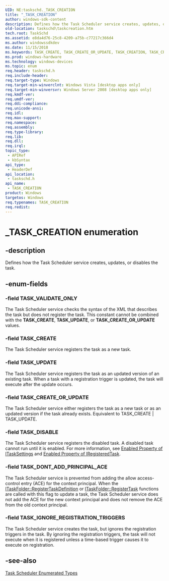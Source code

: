 ```yaml
---
UID: NE:taskschd._TASK_CREATION
title: "_TASK_CREATION"
author: windows-sdk-content
description: Defines how the Task Scheduler service creates, updates, or disables the task.
old-location: taskschd\taskcreation.htm
tech.root: TaskSchd
ms.assetid: e8da4d76-25c8-4209-a75b-c77217c366d4
ms.author: windowssdkdev
ms.date: 11/15/2018
ms.keywords: TASK_CREATE, TASK_CREATE_OR_UPDATE, TASK_CREATION, TASK_CREATION enumeration [Task Scheduler], TASK_DISABLE, TASK_DONT_ADD_PRINCIPAL_ACE, TASK_IGNORE_REGISTRATION_TRIGGERS, TASK_UPDATE, TASK_VALIDATE_ONLY, _TASK_CREATION, taskschd.taskcreation, taskschd/TASK_CREATE, taskschd/TASK_CREATE_OR_UPDATE, taskschd/TASK_CREATION, taskschd/TASK_DISABLE, taskschd/TASK_DONT_ADD_PRINCIPAL_ACE, taskschd/TASK_IGNORE_REGISTRATION_TRIGGERS, taskschd/TASK_UPDATE, taskschd/TASK_VALIDATE_ONLY
ms.prod: windows-hardware
ms.technology: windows-devices
ms.topic: enum
req.header: taskschd.h
req.include-header: 
req.target-type: Windows
req.target-min-winverclnt: Windows Vista [desktop apps only]
req.target-min-winversvr: Windows Server 2008 [desktop apps only]
req.kmdf-ver: 
req.umdf-ver: 
req.ddi-compliance: 
req.unicode-ansi: 
req.idl: 
req.max-support: 
req.namespace: 
req.assembly: 
req.type-library: 
req.lib: 
req.dll: 
req.irql: 
topic_type:
 - APIRef
 - kbSyntax
api_type:
 - HeaderDef
api_location:
 - taskschd.h
api_name:
 - TASK_CREATION
product: Windows
targetos: Windows
req.typenames: TASK_CREATION
req.redist: 
---
```


# _TASK_CREATION enumeration


## -description


Defines how the Task Scheduler service creates, updates, or disables the task.


## -enum-fields




### -field TASK_VALIDATE_ONLY

The Task Scheduler service checks the syntax of the XML that describes the task but does not register the task. This constant cannot be combined with the <b>TASK_CREATE</b>, <b>TASK_UPDATE</b>, or  <b>TASK_CREATE_OR_UPDATE</b> values.


### -field TASK_CREATE

The Task Scheduler service registers the task as a new task.


### -field TASK_UPDATE

The Task Scheduler service registers the task as an updated version of an existing task. When a task with a registration trigger is updated, the task will execute after the update occurs.


### -field TASK_CREATE_OR_UPDATE

The Task Scheduler service either registers the task as a new task or as an updated version if the task already exists. Equivalent to TASK_CREATE | TASK_UPDATE.


### -field TASK_DISABLE

The Task Scheduler service registers the disabled task. A disabled task cannot run until it is enabled. For more information, see <a href="https://msdn.microsoft.com/6c6e7f51-9591-4b84-b06b-124cd88a0345">Enabled Property of ITaskSettings</a> and <a href="https://msdn.microsoft.com/33486621-3984-4a07-8182-c193847a9f76">Enabled Property of IRegisteredTask</a>.


### -field TASK_DONT_ADD_PRINCIPAL_ACE

The Task Scheduler service is prevented from adding the allow access-control entry (ACE) for the context principal. When the <a href="https://msdn.microsoft.com/a94db861-b24e-476a-810d-2cf3bbfc67d1">ITaskFolder::RegisterTaskDefinition</a> or  <a href="https://msdn.microsoft.com/743e5bd9-3fb6-4e09-96ed-ca2d74fa0bab">ITaskFolder::RegisterTask</a> functions are called with this flag to update a task, the Task Scheduler service does not add the ACE for the new context principal and does not remove the ACE from the old context principal.


### -field TASK_IGNORE_REGISTRATION_TRIGGERS

The Task Scheduler service creates the task, but ignores the registration triggers in the task. By ignoring the registration triggers, the task will not execute when it is registered unless a time-based trigger causes it to execute on registration.


## -see-also




<a href="https://msdn.microsoft.com/9779d32b-0142-41bb-88e2-df79a3b0c1b2">Task Scheduler Enumerated Types</a>
 

 


